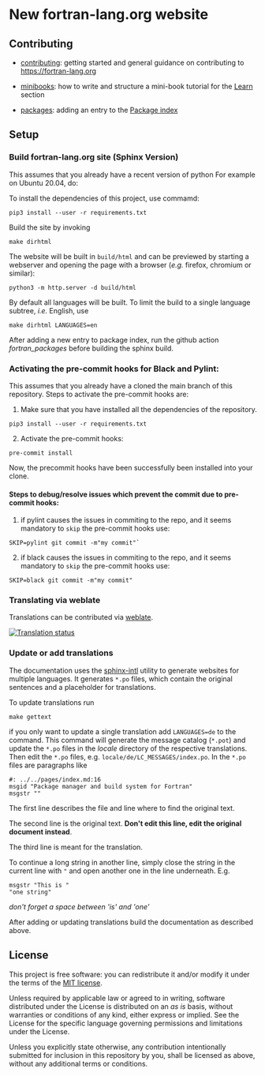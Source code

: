 # New fortran-lang.org website

## Contributing

- [contributing](https://fortran-lang.github.io/webpage/en/community/contributing):
  getting started and general guidance on contributing to <https://fortran-lang.org>

- [minibooks](https://fortran-lang.github.io/webpage/en/community/minibooks):
  how to write and structure a mini-book tutorial for the [Learn](https://fortran-lang.org/learn) section

- [packages](https://fortran-lang.github.io/webpage/en/community/packages):
  adding an entry to the [Package index](https://fortran-lang.org/packages)

## Setup

### Build fortran-lang.org site (Sphinx Version)

This assumes that you already have a recent version of python
For example on Ubuntu 20.04, do:

To install the dependencies of this project, use commamd:

```
pip3 install --user -r requirements.txt
```

Build the site by invoking

```
make dirhtml
```

The website will be built in `build/html` and can be previewed by starting a webserver and opening the page with a browser (_e.g._ firefox, chromium or similar):

```
python3 -m http.server -d build/html
```

By default all languages will be built.
To limit the build to a single language subtree, _i.e._ English, use

```
make dirhtml LANGUAGES=en
```

After adding a new entry to package index, run the github action _fortran_packages_ before building the sphinx build.

### Activating the pre-commit hooks for Black and Pylint:

This assumes that you already have a cloned the main branch of this repository.
Steps to activate the pre-commit hooks are:

1. Make sure that you have installed all the dependencies of the repository.

```
pip3 install --user -r requirements.txt
```

2. Activate the pre-commit hooks:

```
pre-commit install
```

Now, the precommit hooks have been successfully been installed into your clone.

#### Steps to debug/resolve issues which prevent the commit due to pre-commit hooks:

1. if pylint causes the issues in commiting to the repo, and it seems mandatory to `skip`
   the pre-commit hooks use:

```
SKIP=pylint git commit -m"my commit"`
```

2. if black causes the issues in commiting to the repo, and it seems mandatory to `skip`
   the pre-commit hooks use:

```
SKIP=black git commit -m"my commit"
```

### Translating via weblate

Translations can be contributed via [weblate](https://hosted.weblate.org/projects/fortran-lang/webpage/).

[![Translation status](https://hosted.weblate.org/widgets/fortran-lang/-/webpage/horizontal-auto.svg)](https://hosted.weblate.org/engage/fortran-lang/)

### Update or add translations

The documentation uses the
[sphinx-intl](https://sphinx-intl.readthedocs.io/en/master/quickstart.html)
utility to generate websites for multiple languages.
It generates `*.po` files,
which contain the original sentences and a placeholder for translations.

To update translations run

```
make gettext
```

if you only want to update a single translation add `LANGUAGES=de` to the command.
This command will generate the message catalog (`*.pot`) and update the `*.po` files in the _locale_ directory of the respective translations.
Then edit the `*.po` files,
e.g. `locale/de/LC_MESSAGES/index.po`.
In the `*.po` files are paragraphs like

```po
#: ../../pages/index.md:16
msgid "Package manager and build system for Fortran"
msgstr ""
```

The first line describes the file and line where to find the original text.

The second line is the original text.
**Don't edit this line, edit the original document instead**.

The third line is meant for the translation.

To continue a long string in another line,
simply close the string in the current line with `"`
and open another one in the line underneath. E.g.

```po
msgstr "This is "
"one string"
```

_don't forget a space between 'is' and 'one'_

After adding or updating translations
build the documentation as described above.

## License

This project is free software: you can redistribute it and/or modify it under the terms of the [MIT license](LICENSE).

Unless required by applicable law or agreed to in writing, software distributed under the License is distributed on an _as is_ basis, without warranties or conditions of any kind, either express or implied. See the License for the specific language governing permissions and limitations under the License.

Unless you explicitly state otherwise, any contribution intentionally submitted for inclusion in this repository by you, shall be licensed as above, without any additional terms or conditions.

